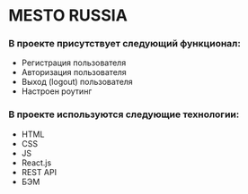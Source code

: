 # MESTO RUSSIA 

### В проекте присутствует следующий функционал:
* Регистрация пользователя
* Авторизация пользователя
* Выход (logout) пользователя
* Настроен роутинг
### В проекте используются следующие технологии:
* HTML
* CSS
* JS
* React.js
* REST API
* БЭМ

